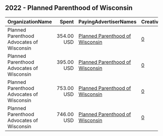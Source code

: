 ## 2022 - Planned Parenthood of Wisconsin 
|OrganizationName|Spent|PayingAdvertiserNames|CreativeUrls|Impressions|Genders|AgeBrackets|CountryCodes|BillingAddresses|CandidateBallotInformation|
|:---|---:|:---|:---|---:|:---|:---|:---|:---|:---|
|Planned Parenthood Advocates of Wisconsin|354.00 USD|[Planned Parenthood of Wisconsin](2022/Planned_Parenthood_of_Wisconsin.md)|[0](https://www.snap.com/political-ads/asset/98839a12148d96aeeccc76cc8523dec61c4ac0c92fc0eab2b13e896378ceb2ce?mediaType=mp4)|46,071|FEMALE|18-25|united states|US||
|Planned Parenthood Advocates of Wisconsin|395.00 USD|[Planned Parenthood of Wisconsin](2022/Planned_Parenthood_of_Wisconsin.md)|[0](https://www.snap.com/political-ads/asset/01a2eeecfa4875829e1398d3f3af2193d96603c0aefaf0b8197211e3165dbeca?mediaType=mp4)|51,237|FEMALE|18-25|united states|US||
|Planned Parenthood Advocates of Wisconsin|753.00 USD|[Planned Parenthood of Wisconsin](2022/Planned_Parenthood_of_Wisconsin.md)|[0](https://www.snap.com/political-ads/asset/4607f29a4d29c1d8596e64224275bc5027f6f65d0be7fe20b90e5ff86d9bdc92?mediaType=mp4)|222,560|FEMALE|18-25|united states|US||
|Planned Parenthood Advocates of Wisconsin|746.00 USD|[Planned Parenthood of Wisconsin](2022/Planned_Parenthood_of_Wisconsin.md)|[0](https://www.snap.com/political-ads/asset/f2282bfde9b6814ff25936680447c06a29b136427919cdb982b483ab51e6a6e6?mediaType=mp4)|220,629|FEMALE|18-25|united states|US||
